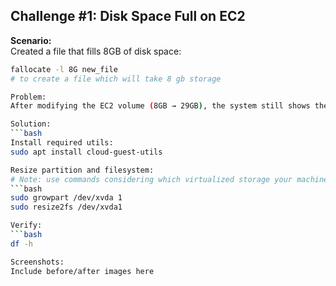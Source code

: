 ## Challenge #1: Disk Space Full on EC2

**Scenario:**  
Created a file that fills 8GB of disk space:

```bash
fallocate -l 8G new_file 
# to create a file which will take 8 gb storage

Problem:
After modifying the EC2 volume (8GB → 29GB), the system still shows the old size.

Solution:
```bash
Install required utils:
sudo apt install cloud-guest-utils

Resize partition and filesystem:
# Note: use commands considering which virtualized storage your machine uses
```bash
sudo growpart /dev/xvda 1
sudo resize2fs /dev/xvda1

Verify:
```bash
df -h

Screenshots:
Include before/after images here